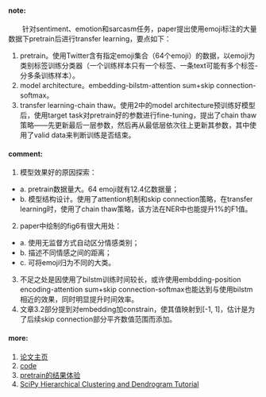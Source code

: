 #### note:
　　针对sentiment、emotion和sarcasm任务，paper提出使用emoji标注的大量数据下pretrain后进行transfer learning，要点如下：
  1. pretrain。使用Twitter含有指定emoji集合（64个emoji）的数据，以emoji为类别标签训练分类器（一个训练样本只有一个标签、一条text可能有多个标签-分多条训练样本）。
  2. model architecture。embedding-bilstm-attention sum+skip connection-softmax。
  3. transfer learning-chain thaw。使用2中的model architecture预训练好模型后，使用target task对pretrain好的参数进行fine-tuning，提出了chain thaw策略——先更新最后一层参数，然后再从最低层依次往上更新其参数，其中使用了valid data来判断训练是否结束。

#### comment:
  1. 模型效果好的原因探索：
  + a. pretrain数据量大。64 emoji就有12.4亿数据量；
  + b. 模型结构设计。使用了attention机制和skip connection策略，在transfer learning时，使用了chain thaw策略，该方法在NER中也能提升1%的F1值。
  2. paper中绘制的fig6有很大用处：
  + a. 使用无监督方式自动区分情感类别；
  + b. 描述不同情感之间的距离；
  + c. 可将emoji归为不同的大类。
  3. 不足之处是因使用了bilstm训练时间较长，或许使用embdding-position encoding-attention sum+skip connection-softmax也能达到与使用bilstm相近的效果，同时明显提升时间效率。
  4. 文章3.2部分提到对embedding加constrain，使其值映射到[-1, 1]，估计是为了后续skip connection部分平齐数值范围而添加。
  
#### more:
  1. [论文主页](https://www.media.mit.edu/projects/deepmoji/overview/)
  2. [code](https://github.com/bfelbo/deepmoji)
  3. [pretrain的结果体验](http://deepmoji.mit.edu)
  4. [SciPy Hierarchical Clustering and Dendrogram Tutorial](https://joernhees.de/blog/2015/08/26/scipy-hierarchical-clustering-and-dendrogram-tutorial/#Perform-the-Hierarchical-Clustering)

